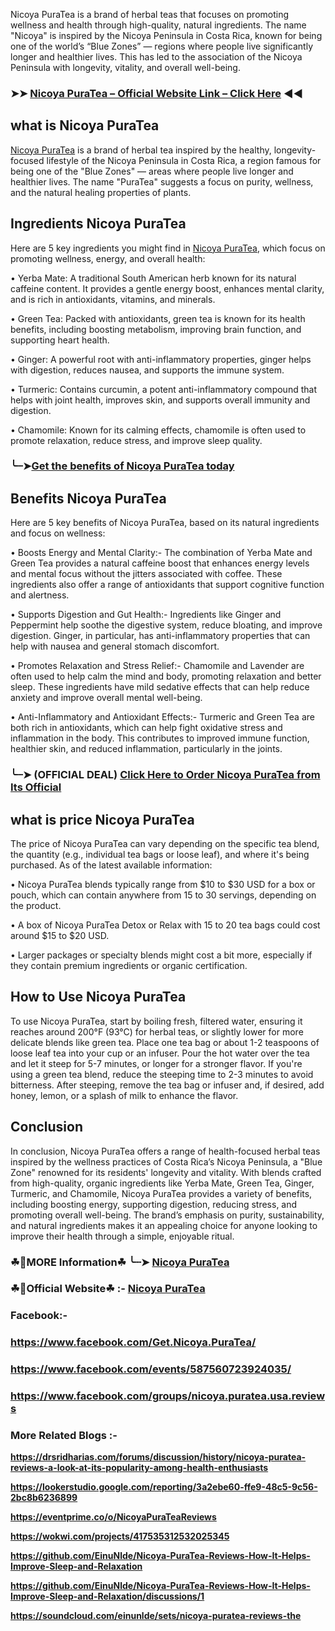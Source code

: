 Nicoya PuraTea is a brand of herbal teas that focuses on promoting wellness and health through high-quality, natural ingredients. The name "Nicoya" is inspired by the Nicoya Peninsula in Costa Rica, known for being one of the world’s “Blue Zones” — regions where people live significantly longer and healthier lives. This has led to the association of the Nicoya Peninsula with longevity, vitality, and overall well-being.

### ➤➤ [Nicoya PuraTea – Official Website Link – Click Here](https://dailynutraboost.com/get-nicoya-puratea-reviews/) ◀◀

## what is Nicoya PuraTea

[Nicoya PuraTea](https://dailynutraboost.com/nicoya-puratea-reviews/) is a brand of herbal tea inspired by the healthy, longevity-focused lifestyle of the Nicoya Peninsula in Costa Rica, a region famous for being one of the "Blue Zones" — areas where people live longer and healthier lives. The name "PuraTea" suggests a focus on purity, wellness, and the natural healing properties of plants.


## Ingredients Nicoya PuraTea

Here are 5 key ingredients you might find in [Nicoya PuraTea](https://www.facebook.com/Get.Nicoya.PuraTea/), which focus on promoting wellness, energy, and overall health:

•	Yerba Mate: A traditional South American herb known for its natural caffeine content. It provides a gentle energy boost, enhances mental clarity, and is rich in antioxidants, vitamins, and minerals.

•	Green Tea: Packed with antioxidants, green tea is known for its health benefits, including boosting metabolism, improving brain function, and supporting heart health.

•	Ginger: A powerful root with anti-inflammatory properties, ginger helps with digestion, reduces nausea, and supports the immune system.

•	Turmeric: Contains curcumin, a potent anti-inflammatory compound that helps with joint health, improves skin, and supports overall immunity and digestion.

•	Chamomile: Known for its calming effects, chamomile is often used to promote relaxation, reduce stress, and improve sleep quality.

### ╰┈➤[Get the benefits of Nicoya PuraTea today](https://dailynutraboost.com/get-nicoya-puratea-reviews/)

## Benefits Nicoya PuraTea

Here are 5 key benefits of Nicoya PuraTea, based on its natural ingredients and focus on wellness:

•	Boosts Energy and Mental Clarity:- The combination of Yerba Mate and Green Tea provides a natural caffeine boost that enhances energy levels and mental focus without the jitters associated with coffee. These ingredients also offer a range of antioxidants that support cognitive function and alertness.

•	Supports Digestion and Gut Health:- Ingredients like Ginger and Peppermint help soothe the digestive system, reduce bloating, and improve digestion. Ginger, in particular, has anti-inflammatory properties that can help with nausea and general stomach discomfort.

•	Promotes Relaxation and Stress Relief:- Chamomile and Lavender are often used to help calm the mind and body, promoting relaxation and better sleep. These ingredients have mild sedative effects that can help reduce anxiety and improve overall mental well-being.

•	Anti-Inflammatory and Antioxidant Effects:- Turmeric and Green Tea are both rich in antioxidants, which can help fight oxidative stress and inflammation in the body. This contributes to improved immune function, healthier skin, and reduced inflammation, particularly in the joints.

### ╰┈➤ (OFFICIAL DEAL) [Click Here to Order Nicoya PuraTea from Its Official](https://dailynutraboost.com/get-nicoya-puratea-reviews/)

## what is price Nicoya PuraTea

The price of Nicoya PuraTea can vary depending on the specific tea blend, the quantity (e.g., individual tea bags or loose leaf), and where it's being purchased. As of the latest available information:

•	Nicoya PuraTea blends typically range from $10 to $30 USD for a box or pouch, which can contain anywhere from 15 to 30 servings, depending on the product.

•	A box of Nicoya PuraTea Detox or Relax with 15 to 20 tea bags could cost around $15 to $20 USD.

•	Larger packages or specialty blends might cost a bit more, especially if they contain premium ingredients or organic certification.

## How to Use Nicoya PuraTea

To use Nicoya PuraTea, start by boiling fresh, filtered water, ensuring it reaches around 200°F (93°C) for herbal teas, or slightly lower for more delicate blends like green tea. Place one tea bag or about 1-2 teaspoons of loose leaf tea into your cup or an infuser. Pour the hot water over the tea and let it steep for 5-7 minutes, or longer for a stronger flavor. If you're using a green tea blend, reduce the steeping time to 2-3 minutes to avoid bitterness. After steeping, remove the tea bag or infuser and, if desired, add honey, lemon, or a splash of milk to enhance the flavor. 


## Conclusion

In conclusion, Nicoya PuraTea offers a range of health-focused herbal teas inspired by the wellness practices of Costa Rica’s Nicoya Peninsula, a "Blue Zone" renowned for its residents' longevity and vitality. With blends crafted from high-quality, organic ingredients like Yerba Mate, Green Tea, Ginger, Turmeric, and Chamomile, Nicoya PuraTea provides a variety of benefits, including boosting energy, supporting digestion, reducing stress, and promoting overall well-being. The brand’s emphasis on purity, sustainability, and natural ingredients makes it an appealing choice for anyone looking to improve their health through a simple, enjoyable ritual.

### ☘📣MORE Information☘ ╰┈➤  [Nicoya PuraTea](https://dailynutraboost.com/nicoya-puratea-reviews/)

### ☘📣Official Website☘ :-  [Nicoya PuraTea](https://dailynutraboost.com/get-nicoya-puratea-reviews/)

### Facebook:- 

### https://www.facebook.com/Get.Nicoya.PuraTea/

### https://www.facebook.com/events/587560723924035/

### https://www.facebook.com/groups/nicoya.puratea.usa.reviews

### More Related Blogs :-

**https://drsridharias.com/forums/discussion/history/nicoya-puratea-reviews-a-look-at-its-popularity-among-health-enthusiasts**

**https://lookerstudio.google.com/reporting/3a2ebe60-ffe9-48c5-9c56-2bc8b6236899**

**https://eventprime.co/o/NicoyaPuraTeaReviews**

**https://wokwi.com/projects/417535312532025345**

**https://github.com/EinuNlde/Nicoya-PuraTea-Reviews-How-It-Helps-Improve-Sleep-and-Relaxation**

**https://github.com/EinuNlde/Nicoya-PuraTea-Reviews-How-It-Helps-Improve-Sleep-and-Relaxation/discussions/1**

**https://soundcloud.com/einunlde/sets/nicoya-puratea-reviews-the**
